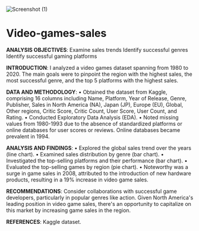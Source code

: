![Screenshot (1)](https://github.com/MiracleUfuoma/Video-games-sales/assets/146808167/0f1fecef-63e6-4d36-bdad-54b5430ae8cb)
# Video-games-sales
**ANALYSIS OBJECTIVES**:
 Examine sales trends
Identify successful genres
Identify successful gaming platforms

**INTRODUCTION**:
I analyzed a video games dataset spanning from 1980 to 2020. The main goals were to pinpoint the region with the highest sales, the most successful genre, and the top 5 platforms with the highest sales.

**DATA AND METHODOLOGY**:
•	Obtained the dataset from Kaggle, comprising 16 columns including Name, Platform, Year of Release, Genre, Publisher, Sales in North America (NA), Japan (JP), Europe (EU), Global, Other regions, Critic Score, Critic Count, User Score, User Count, and Rating.
•	Conducted Exploratory Data Analysis (EDA).
•	Noted missing values from 1980-1993 due to the absence of standardized platforms or online databases for user scores or reviews. Online databases became prevalent in 1994.

**ANALYSIS AND FINDINGS**:
•	Explored the global sales trend over the years (line chart).
•	Examined sales distribution by genre (bar chart).
•	Investigated the top-selling platforms and their performance (bar chart).
•	Evaluated the top-selling games by region (pie chart).
•	Noteworthy was a surge in game sales in 2008, attributed to the introduction of new hardware products, resulting in a 19% increase in video game sales.

**RECOMMENDATIONS**:
Consider collaborations with successful game developers, particularly in popular genres like action.
Given North America's leading position in video game sales, there's an opportunity to capitalize on this market by increasing game sales in the region.

**REFERENCES**:
Kaggle dataset.

